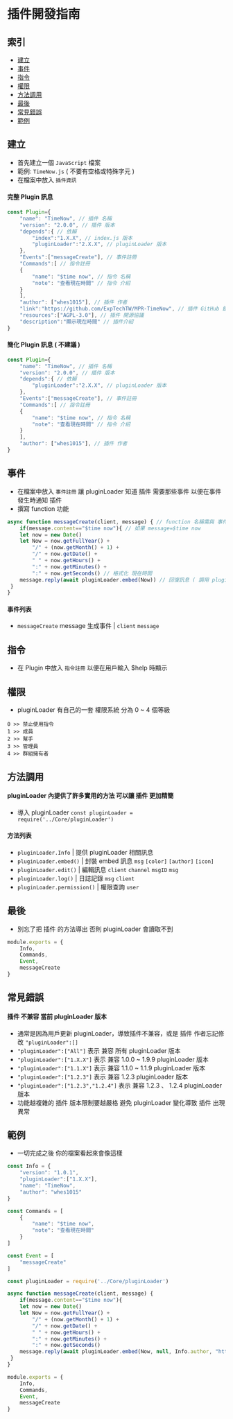 # 插件開發指南

## 索引
- [建立](#建立)
- [事件](#事件)
- [指令](#指令)
- [權限](#權限)
- [方法調用](#方法調用)
- [最後](#最後)
- [常見錯誤](#常見錯誤)
- [範例](#範例)

## 建立
- 首先建立一個 `JavaScript` 檔案
- 範例: `TimeNow.js` ( 不要有空格或特殊字元 )
- 在檔案中放入 `插件資訊`
#### 完整 Plugin 訊息
```JavaScript
const Plugin={
    "name": "TimeNow", // 插件 名稱
    "version": "2.0.0", // 插件 版本
    "depends":{ // 依賴
        "index":"1.X.X", // index.js 版本
        "pluginLoader":"2.X.X", // pluginLoader 版本
    },
    "Events":["messageCreate"], // 事件註冊
    "Commands":[ // 指令註冊
    {
        "name": "$time now", // 指令 名稱
        "note": "查看現在時間" // 指令 介紹
    }
    ],
    "author": ["whes1015"], // 插件 作者
    "link":"https://github.com/ExpTechTW/MPR-TimeNow", // 插件 GitHub 鏈接
    "resources":["AGPL-3.0"], // 插件 開源協議
    "description":"顯示現在時間" // 插件介紹
}
```
#### 簡化 Plugin 訊息 ( 不建議 )
```JavaScript
const Plugin={
    "name": "TimeNow", // 插件 名稱
    "version": "2.0.0", // 插件 版本
    "depends":{ // 依賴
        "pluginLoader":"2.X.X", // pluginLoader 版本
    },
    "Events":["messageCreate"], // 事件註冊
    "Commands":[ // 指令註冊
    {
        "name": "$time now", // 指令 名稱
        "note": "查看現在時間" // 指令 介紹
    }
    ],
    "author": ["whes1015"], // 插件 作者
}
```

## 事件
- 在檔案中放入 `事件註冊` 讓 pluginLoader 知道 插件 需要那些事件 以便在事件發生時通知 插件
- 撰寫 function 功能
```JavaScript
async function messageCreate(client, message) { // function 名稱需與 事件 一致
    if(message.content=="$time now"){ // 如果 message=$time now
    let now = new Date()
    let Now = now.getFullYear() +
        "/" + (now.getMonth() + 1) +
        "/" + now.getDate() +
        " " + now.getHours() +
        ":" + now.getMinutes() +
        ":" + now.getSeconds() // 格式化 現在時間
    message.reply(await pluginLoader.embed(Now)) // 回復訊息 ( 調用 pluginLoader.embed 方法 )
 }
}
```
#### 事件列表
- `messageCreate` message 生成事件 | `client` `message`

## 指令
- 在 Plugin 中放入 `指令註冊` 以便在用戶輸入 $help 時顯示

## 權限
- pluginLoader 有自己的一套 權限系統 分為 0 ~ 4 個等級
```
0 >> 禁止使用指令
1 >> 成員
2 >> 幫手
3 >> 管理員
4 >> 群組擁有者
```

## 方法調用
#### pluginLoader 內提供了許多實用的方法 可以讓 插件 更加精簡
- 導入 pluginLoader `const pluginLoader = require('../Core/pluginLoader')`
#### 方法列表
- `pluginLoader.Info` | 提供 pluginLoader 相關訊息
- `pluginLoader.embed()` | 封裝 embed 訊息 `msg` `[color]` `[author]` `[icon]`
- `pluginLoader.edit()` | 編輯訊息 `client` `channel` `msgID` `msg`
- `pluginLoader.log()` | 日誌記錄 `msg` `client`
- `pluginLoader.permission()` | 權限查詢 `user`

## 最後
- 別忘了把 插件 的方法導出 否則 pluginLoader 會讀取不到
```JavaScript
module.exports = {
    Info,
    Commands,
    Event,
    messageCreate
}
```

## 常見錯誤
#### 插件 不兼容 當前 pluginLoader 版本
- 通常是因為用戶更新 pluginLoader，導致插件不兼容，或是 插件 作者忘記修改 `"pluginLoader":[]`
- `"pluginLoader":["All"]` 表示 兼容 所有 pluginLoader 版本
- `"pluginLoader":["1.X.X"]` 表示 兼容 1.0.0 ~ 1.9.9 pluginLoader 版本
- `"pluginLoader":["1.1.X"]` 表示 兼容 1.1.0 ~ 1.1.9 pluginLoader 版本
- `"pluginLoader":["1.2.3"]` 表示 兼容 1.2.3 pluginLoader 版本
- `"pluginLoader":["1.2.3","1.2.4"]` 表示 兼容 1.2.3 、 1.2.4 pluginLoader 版本
- 功能越複雜的 插件 版本限制要越嚴格 避免 pluginLoader 變化導致 插件 出現異常

## 範例
- 一切完成之後 你的檔案看起來會像這樣
```JavaScript
const Info = {
    "version": "1.0.1",
    "pluginLoader":["1.X.X"],
    "name": "TimeNow",
    "author": "whes1015"
}

const Commands = [
    {
        "name": "$time now",
        "note": "查看現在時間"
    }
]

const Event = [
    "messageCreate"
]

const pluginLoader = require('../Core/pluginLoader')

async function messageCreate(client, message) {
    if(message.content=="$time now"){
    let now = new Date()
    let Now = now.getFullYear() +
        "/" + (now.getMonth() + 1) +
        "/" + now.getDate() +
        " " + now.getHours() +
        ":" + now.getMinutes() +
        ":" + now.getSeconds()
    message.reply(await pluginLoader.embed(Now, null, Info.author, "https://raw.githubusercontent.com/ExpTechTW/API/%E4%B8%BB%E8%A6%81%E7%9A%84-(main)/image/Icon/ExpTech.png"))
 }
}

module.exports = {
    Info,
    Commands,
    Event,
    messageCreate
}
```
